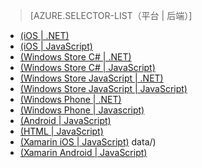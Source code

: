 ﻿> [AZURE.SELECTOR-LIST（平台 | 后端）]
- [(iOS | .NET)](/documentation/articles/mobile-services-dotnet-backend-ios-authorize-users-in-scripts/)
- [(iOS | JavaScript)](/documentation/articles/mobile-services-ios-authorize-users-in-scripts/)
- [(Windows Store C# | .NET)](/documentation/articles/mobile-services-dotnet-backend-windows-store-dotnet-authorize-users-in-scripts/)
- [(Windows Store C# | JavaScript)](/documentation/articles/mobile-services-windows-store-dotnet-authorize-users-in-scripts/)
- [(Windows Store JavaScript | .NET)](/documentation/articles/mobile-services-dotnet-backend-windows-store-javascript-authorize-users-in-scripts/)
- [(Windows Store JavaScript | JavaScript)](/documentation/articles/mobile-services-windows-store-javascript-authorize-users-in-scripts/)
- [(Windows Phone | .NET)](/documentation/articles/mobile-services-dotnet-backend-windows-phone-authorize-users-in-scripts/)
- [(Windows Phone | Javascript)](/documentation/articles/mobile-services-windows-phone-authorize-users-in-scripts/)
- [(Android | JavaScript)](/documentation/articles/mobile-services-android-authorize-users-in-scripts/)
- [(HTML | JavaScript)](/documentation/articles/mobile-services-html-authorize-users-in-scripts/)
- [(Xamarin iOS | JavaScript)](/documentation/articles/partner-xamarin-mobile-services-ios-authorize-users-in-scripts/)
data/)
- [(Xamarin Android | JavaScript)](/documentation/articles/partner-xamarin-mobile-services-android-authorize-users-in-scripts/)
